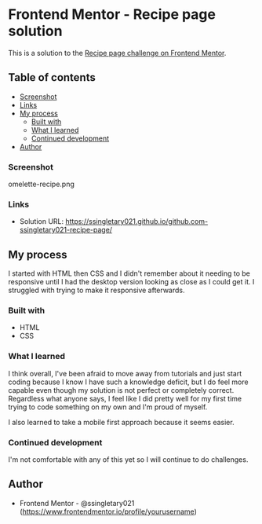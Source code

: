 # Frontend Mentor - Recipe page solution

This is a solution to the [Recipe page challenge on Frontend Mentor](https://www.frontendmentor.io/challenges/recipe-page-KiTsR8QQKm).

## Table of contents

  - [Screenshot](#screenshot)
  - [Links](#links)
- [My process](#my-process)
  - [Built with](#built-with)
  - [What I learned](#what-i-learned)
  - [Continued development](#continued-development)
- [Author](#author)



### Screenshot

omelette-recipe.png


### Links

- Solution URL: https://ssingletary021.github.io/github.com-ssingletary021-recipe-page/


## My process
I started with HTML then CSS and I didn't remember about it needing to be responsive until I had the desktop version looking as close as I could get it. I struggled with trying to make it responsive afterwards.

### Built with

- HTML
- CSS

### What I learned

I think overall, I've been afraid to move away from tutorials and just start coding because I know I have such a knowledge deficit, but I do feel more capable even though my solution is not perfect or completely correct. Regardless what anyone says, I feel like I did pretty well for my first time trying to code something on my own and I'm proud of myself.

I also learned to take a mobile first approach because it seems easier.

### Continued development

I'm not comfortable with any of this yet so I will continue to do challenges.


## Author

- Frontend Mentor - @ssingletary021 (https://www.frontendmentor.io/profile/yourusername)
